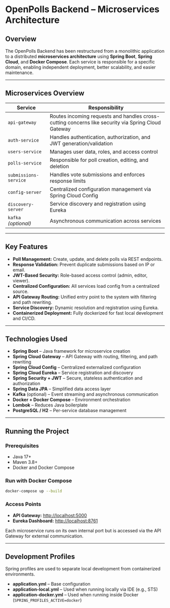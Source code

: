 # OpenPolls Backend – Microservices Architecture

## Overview

The OpenPolls Backend has been restructured from a monolithic application to a distributed **microservices architecture** using **Spring Boot**, **Spring Cloud**, and **Docker Compose**. Each service is responsible for a specific domain, enabling independent deployment, better scalability, and easier maintenance.

---

## Microservices Overview

| Service               | Responsibility                                          |
|-----------------------|----------------------------------------------------------|
| `api-gateway`         | Routes incoming requests and handles cross-cutting concerns like security via Spring Cloud Gateway |
| `auth-service`        | Handles authentication, authorization, and JWT generation/validation |
| `users-service`       | Manages user data, roles, and access control             |
| `polls-service`       | Responsible for poll creation, editing, and deletion     |
| `submissions-service` | Handles vote submissions and enforces response limits    |
| `config-server`       | Centralized configuration management via Spring Cloud Config |
| `discovery-server`    | Service discovery and registration using Eureka          |
| `kafka` *(optional)*  | Asynchronous communication across services               |

---

## Key Features

- **Poll Management:** Create, update, and delete polls via REST endpoints.
- **Response Validation:** Prevent duplicate submissions based on IP or email.
- **JWT-Based Security:** Role-based access control (admin, editor, viewer).
- **Centralized Configuration:** All services load config from a centralized source.
- **API Gateway Routing:** Unified entry point to the system with filtering and path rewriting.
- **Service Discovery:** Dynamic resolution and registration using Eureka.
- **Containerized Deployment:** Fully dockerized for fast local development and CI/CD.

---

## Technologies Used

- **Spring Boot** – Java framework for microservice creation
- **Spring Cloud Gateway** – API Gateway with routing, filtering, and path rewriting
- **Spring Cloud Config** – Centralized externalized configuration
- **Spring Cloud Eureka** – Service registration and discovery
- **Spring Security + JWT** – Secure, stateless authentication and authorization
- **Spring Data JPA** – Simplified data access layer
- **Kafka** (optional) – Event streaming and asynchronous communication
- **Docker + Docker Compose** – Environment orchestration
- **Lombok** – Reduces Java boilerplate
- **PostgreSQL / H2** – Per-service database management

---

## Running the Project

### Prerequisites

- Java 17+
- Maven 3.8+
- Docker and Docker Compose

### Run with Docker Compose

```bash
docker-compose up --build
```

### Access Points

- **API Gateway:** [http://localhost:5000](http://localhost:5000)
- **Eureka Dashboard:** [http://localhost:8761](http://localhost:8761)

Each microservice runs on its own internal port but is accessed via the API Gateway for external communication.

---

## Development Profiles

Spring profiles are used to separate local development from containerized environments.

- **application.yml** – Base configuration
- **application-local.yml** – Used when running locally via IDE (e.g., STS)
- **application-docker.yml** – Used when running inside Docker (`SPRING_PROFILES_ACTIVE=docker`)
